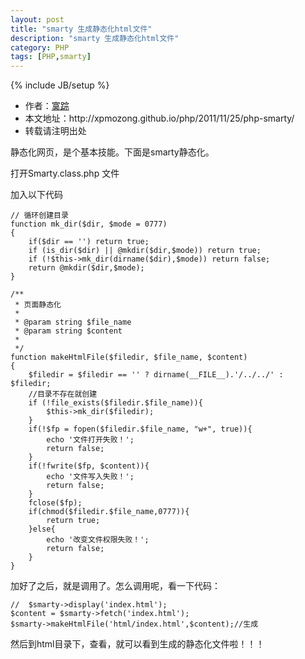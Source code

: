 ```yaml
---
layout: post
title: "smarty 生成静态化html文件"
description: "smarty 生成静态化html文件"
category: PHP
tags: [PHP,smarty]
---
```

{% include JB/setup %}

<ul>
    <li>作者：<a href="http://weibo.com/xpmozong" target="blank">寞踪</a></li>
    <li>本文地址：http://xpmozong.github.io/php/2011/11/25/php-smarty/</li>
    <li>转载请注明出处</li>
</ul>

<p>静态化网页，是个基本技能。下面是smarty静态化。</p>
<p>打开Smarty.class.php 文件</p>
<p>加入以下代码</p>

    // 循环创建目录 
    function mk_dir($dir, $mode = 0777) 
    { 
        if($dir == '') return true;
        if (is_dir($dir) || @mkdir($dir,$mode)) return true; 
        if (!$this->mk_dir(dirname($dir),$mode)) return false; 
        return @mkdir($dir,$mode); 
    } 

    /**
     * 页面静态化
     * 
     * @param string $file_name  
     * @param string $content
     *
     */
    function makeHtmlFile($filedir, $file_name, $content)
    {
        $filedir = $filedir == '' ? dirname(__FILE__).'/../../' : $filedir;
        //目录不存在就创建
        if (!file_exists($filedir.$file_name)){
            $this->mk_dir($filedir);
        }
        if(!$fp = fopen($filedir.$file_name, "w+", true)){
            echo '文件打开失败！';
            return false;
        }
        if(!fwrite($fp, $content)){
            echo '文件写入失败！';
            return false;
        }
        fclose($fp);
        if(chmod($filedir.$file_name,0777)){
            return true;
        }else{
            echo '改变文件权限失败！';
            return false;
        }   
    }


<p>加好了之后，就是调用了。怎么调用呢，看一下代码：</p>

    //  $smarty->display('index.html');
    $content = $smarty->fetch('index.html');
    $smarty->makeHtmlFile('html/index.html',$content);//生成


<p>然后到html目录下，查看，就可以看到生成的静态化文件啦！！！</p>